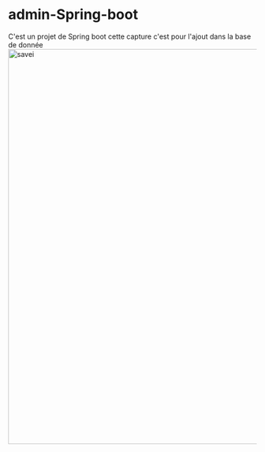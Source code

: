 # admin-Spring-boot
C'est un projet de Spring boot
cette capture c'est pour l'ajout dans la base de donnée
<img width="800" alt="savei" src="https://user-images.githubusercontent.com/123521450/219990933-eb298a19-829b-4c80-a50c-22deb87d7e10.PNG">
